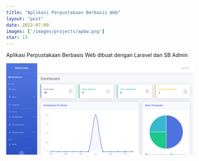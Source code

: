 ```yaml
---
title: "Aplikasi Perpustakaan Berbasis Web"
layout: "post"
date: 2022-07-09
images: ['/images/projects/apbw.png']
star: 13
---
```


Aplikasi Perpustakaan Berbasis Web dibuat dengan Laravel dan SB Admin

![Preview](/images/projects/apbw.png)